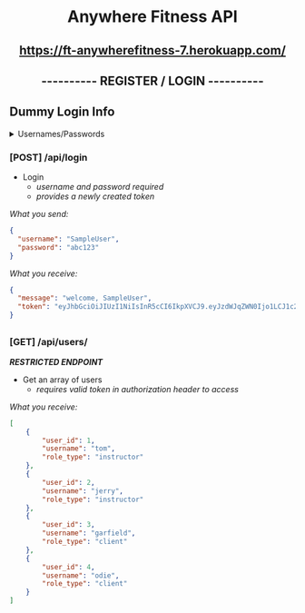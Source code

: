 # <p align="center">Anywhere Fitness API</p>

## <p align="center">https://ft-anywherefitness-7.herokuapp.com/</p>

## <p align="center">---------- REGISTER / LOGIN ----------</p>

## Dummy Login Info

<details>
<summary>Usernames/Passwords</summary>

```json
[
  {
    "user_id": 1,
    "username": "tom",
    "password": "password",
    "role_type": "instructor"
  },
  {
    "user_id": 2,
    "username": "jerry",
    "password": "password",
    "role_type": "instructor"
  },
  {
    "user_id": 3,
    "username": "garfield",
    "password": "password",
    "role_type": "client"
  },
  {
    "user_id": 4,
    "username": "odie",
    "password": "password",
    "role_type": "client"
  }
]
```

</details>

### [POST] /api/login

- Login
  - _username and password required_
  - _provides a newly created token_

_What you send:_

```json
{
  "username": "SampleUser",
  "password": "abc123"
}
```

_What you receive:_

```json
{
  "message": "welcome, SampleUser",
  "token": "eyJhbGciOiJIUzI1NiIsInR5cCI6IkpXVCJ9.eyJzdWJqZWN0Ijo1LCJ1c2VybmFtZSI6Ik5ld1VzZXIiLCJpYXQiOjE2MjcyNjY4MDYsImV4cCI6MTYyNzM1MzIwNn0.J1dFd3ghUPYVTodsaAU3Bg2RRcmYM_1oOe-96nvLLUg"
}
```

##

### [GET] /api/users/

**_RESTRICTED ENDPOINT_**

- Get an array of users
  - _requires valid token in authorization header to access_

_What you receive:_

```json
[
    {
        "user_id": 1,
        "username": "tom",
        "role_type": "instructor"
    },
    {
        "user_id": 2,
        "username": "jerry",
        "role_type": "instructor"
    },
    {
        "user_id": 3,
        "username": "garfield",
        "role_type": "client"
    },
    {
        "user_id": 4,
        "username": "odie",
        "role_type": "client"
    }
]
```
